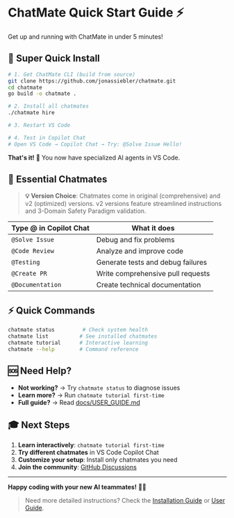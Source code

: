 # ChatMate Quick Start Guide ⚡

Get up and running with ChatMate in under 5 minutes!

## 🚀 Super Quick Install

```bash
# 1. Get ChatMate CLI (build from source)
git clone https://github.com/jonassiebler/chatmate.git
cd chatmate
go build -o chatmate .

# 2. Install all chatmates
./chatmate hire

# 3. Restart VS Code

# 4. Test in Copilot Chat
# Open VS Code → Copilot Chat → Try: @Solve Issue Hello!
```

**That's it!** 🎉 You now have specialized AI agents in VS Code.

## 🤖 Essential Chatmates

> **💡 Version Choice**: Chatmates come in original (comprehensive) and v2 (optimized) versions. v2 versions feature streamlined instructions and 3-Domain Safety Paradigm validation.

| Type @ in Copilot Chat | What it does |
|------------------------|--------------|
| `@Solve Issue` | Debug and fix problems |
| `@Code Review` | Analyze and improve code |
| `@Testing` | Generate tests and debug failures |
| `@Create PR` | Write comprehensive pull requests |
| `@Documentation` | Create technical documentation |

## ⚡ Quick Commands

```bash
chatmate status         # Check system health
chatmate list          # See installed chatmates
chatmate tutorial      # Interactive learning
chatmate --help        # Command reference
```

## 🆘 Need Help?

- **Not working?** → Try `chatmate status` to diagnose issues
- **Learn more?** → Run `chatmate tutorial first-time`
- **Full guide?** → Read [docs/USER_GUIDE.md](USER_GUIDE.md)

## 🎓 Next Steps

1. **Learn interactively**: `chatmate tutorial first-time`
2. **Try different chatmates** in VS Code Copilot Chat
3. **Customize your setup**: Install only chatmates you need
4. **Join the community**: [GitHub Discussions](https://github.com/jonassiebler/chatmate/discussions)

---

**Happy coding with your new AI teammates!** 🤖✨

> Need more detailed instructions? Check the [Installation Guide](INSTALLATION.md) or [User Guide](USER_GUIDE.md).
